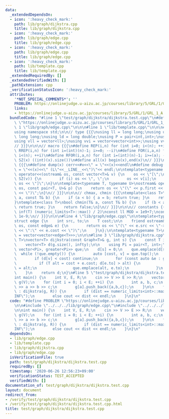 ```yaml
---
data:
  _extendedDependsOn:
  - icon: ':heavy_check_mark:'
    path: lib/graph/dijkstra.cpp
    title: lib/graph/dijkstra.cpp
  - icon: ':heavy_check_mark:'
    path: lib/graph/edge.cpp
    title: lib/graph/edge.cpp
  - icon: ':heavy_check_mark:'
    path: lib/graph/edge.cpp
    title: lib/graph/edge.cpp
  - icon: ':heavy_check_mark:'
    path: lib/template.cpp
    title: lib/template.cpp
  _extendedRequiredBy: []
  _extendedVerifiedWith: []
  _pathExtension: cpp
  _verificationStatusIcon: ':heavy_check_mark:'
  attributes:
    '*NOT_SPECIAL_COMMENTS*': ''
    PROBLEM: https://onlinejudge.u-aizu.ac.jp/courses/library/5/GRL/1/GRL_1_A
    links:
    - https://onlinejudge.u-aizu.ac.jp/courses/library/5/GRL/1/GRL_1_A
  bundledCode: "#line 1 \"test/graph/dijkstra/dijkstra.test.cpp\"\n#define PROBLEM\
    \ \"https://onlinejudge.u-aizu.ac.jp/courses/library/5/GRL/1/GRL_1_A\"\n\n#line\
    \ 1 \"lib/graph/edge.cpp\"\n\n\n#line 1 \"lib/template.cpp\"\n\n\n#include <bits/stdc++.h>\n\
    using namespace std;\n\n// type {{{\nusing ll = long long;\nusing ull = unsigned\
    \ long long;\nusing ld = long double;\nusing P = pair<int,int>;\nusing vi = vector<int>;\n\
    using vll = vector<ll>;\nusing vvi = vector<vector<int>>;\nusing vvll = vector<vector<ll>>;\n\
    // }}}\n\n\n// macro {{{\n#define REP(i,n) for (int i=0; i<(n); ++i)\n#define\
    \ RREP(i,n) for (int i=(int)(n)-1; i>=0; --i)\n#define FOR(i,a,n) for (int i=(a);\
    \ i<(n); ++i)\n#define RFOR(i,a,n) for (int i=(int)(n)-1; i>=(a); --i)\n\n#define\
    \ SZ(x) ((int)(x).size())\n#define all(x) begin(x),end(x)\n// }}}\n\n\n// debug\
    \ {{{\n#define dump(x) cerr<<#x<<\" = \"<<(x)<<endl\n#define debug(x) cerr<<#x<<\"\
    \ = \"<<(x)<<\" (L\"<<__LINE__<<\")\"<< endl;\n\ntemplate<typename T>\nostream&\
    \ operator<<(ostream& os, const vector<T>& v) {\n    os << \"[\";\n    REP (i,\
    \ SZ(v)) {\n        if (i) os << \", \";\n        os << v[i];\n    }\n    return\
    \ os << \"]\";\n}\n\ntemplate<typename T, typename U>\nostream& operator<<(ostream&\
    \ os, const pair<T, U>& p) {\n    return os << \"(\" << p.first << \" \" << p.second\
    \ << \")\";\n}\n// }}}\n\n\n// chmax, chmin {{{\ntemplate<class T>\nbool chmax(T&\
    \ a, const T& b) {\n    if (a < b) { a = b; return true; }\n    return false;\n\
    }\ntemplate<class T>\nbool chmin(T& a, const T& b) {\n    if (b < a) { a = b;\
    \ return true; }\n    return false;\n}\n// }}}\n\n\n// constants {{{\n#define\
    \ inf(T) (numeric_limits<T>::max() / 2)\nconst ll MOD = 1e9+7;\nconst ld EPS =\
    \ 1e-9;\n// }}}\n\n\n#line 4 \"lib/graph/edge.cpp\"\n\ntemplate<typename T>\n\
    struct edge {\n    int src, to;\n    T cost;\n\n    friend ostream& operator<<(ostream&\
    \ os, const edge& e) {\n        return os << \"(\" << e.src << \"->\" << e.to\
    \ << \":\" << e.cost << \")\";\n    }\n};\n\ntemplate<typename T>\nusing Graph\
    \ = vector<vector<edge<T>>>;\n\n\n#line 3 \"lib/graph/dijkstra.cpp\"\n\ntemplate<typename\
    \ T>\nvector<T> dijkstra(const Graph<T>& g, int s) {\n    const T infty = numeric_limits<T>::max();\n\
    \    vector<T> d(g.size(), infty);\n\n    using Pi = pair<T, int>;\n    priority_queue<Pi,\
    \ vector<Pi>, greater<Pi>> que;\n    d[s] = 0;\n    que.emplace(d[s], s);\n  \
    \  while (!que.empty()) {\n        auto [cost, v] = que.top();\n        que.pop();\n\
    \        if (d[v] < cost) continue;\n        for (const auto &e : g[v]) {\n  \
    \          if (T alt = cost + e.cost; d[e.to] > alt) {\n                d[e.to]\
    \ = alt;\n                que.emplace(alt, e.to);\n            }\n        }\n\
    \    }\n    return d;\n}\n#line 5 \"test/graph/dijkstra/dijkstra.test.cpp\"\n\n\
    int main() {\n    int V, E, R;\n    cin >> V >> E >> R;\n    vector<vector<edge<int>>>\
    \ g(V);\n    for (int i = 0; i < E; ++i) {\n        int a, b, c;\n        cin\
    \ >> a >> b >> c;\n        g[a].push_back({a,b,c});\n    }\n\n    for (auto &dist\
    \ : dijkstra(g, R)) {\n        if (dist == numeric_limits<int>::max()) puts(\"\
    INF\");\n        else cout << dist << endl;\n    }\n}\n"
  code: "#define PROBLEM \"https://onlinejudge.u-aizu.ac.jp/courses/library/5/GRL/1/GRL_1_A\"\
    \n\n#include \"../../../lib/graph/edge.cpp\"\n#include \"../../../lib/graph/dijkstra.cpp\"\
    \n\nint main() {\n    int V, E, R;\n    cin >> V >> E >> R;\n    vector<vector<edge<int>>>\
    \ g(V);\n    for (int i = 0; i < E; ++i) {\n        int a, b, c;\n        cin\
    \ >> a >> b >> c;\n        g[a].push_back({a,b,c});\n    }\n\n    for (auto &dist\
    \ : dijkstra(g, R)) {\n        if (dist == numeric_limits<int>::max()) puts(\"\
    INF\");\n        else cout << dist << endl;\n    }\n}\n"
  dependsOn:
  - lib/graph/edge.cpp
  - lib/template.cpp
  - lib/graph/dijkstra.cpp
  - lib/graph/edge.cpp
  isVerificationFile: true
  path: test/graph/dijkstra/dijkstra.test.cpp
  requiredBy: []
  timestamp: '2020-06-26 12:56:23+09:00'
  verificationStatus: TEST_ACCEPTED
  verifiedWith: []
documentation_of: test/graph/dijkstra/dijkstra.test.cpp
layout: document
redirect_from:
- /verify/test/graph/dijkstra/dijkstra.test.cpp
- /verify/test/graph/dijkstra/dijkstra.test.cpp.html
title: test/graph/dijkstra/dijkstra.test.cpp
---
```

